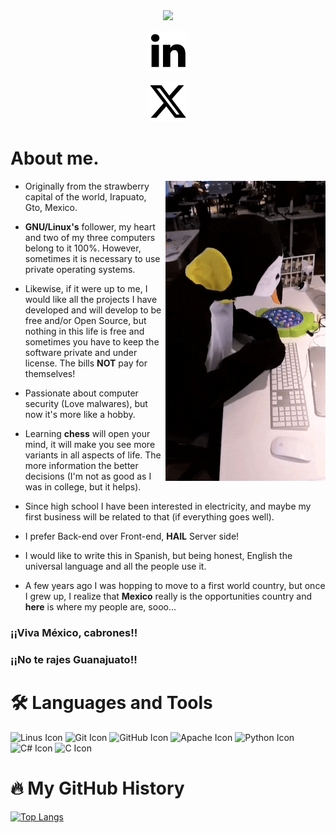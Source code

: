 <!-- ------------------------------------------------------------------------------------------------------------- -->
<!-- HEADER -->
<div align="center">
  <div>
    <image src= "https://capsule-render.vercel.app/api?type=waving&color=random&height=300&section=header&text=Hola%20a%20todos-nl-Hi%20everyone&fontSize=90"/>
  </div>
  <!-- SOCIAL MEDIA BOTTOMS -->
  <div id="badges">
    <p><a href="https://www.linkedin.com/in/maximiliano-ruiz-manjarrez-74b931238/">
        <img alt="Static Badge" src="src/gifts/linkedin.svg">
    </a></p>
    <a src="https://twitter.com/elSuburban"><img alt="Static Badge" src="src/gifts/x.svg">
  </div>
</div>
<!-- ------------------------------------------------------------------------------------------------------------- -->

<!-- ------------------------------------------------------------------------------------------------------------- -->
<!-- ABOUT ME -->
# About me.
<picture>
  <img align="right" alt="gif" src="src/gifts/tux-code.gif">
</picture>

- Originally from the strawberry capital of the world, Irapuato, Gto, Mexico.

- **GNU/Linux's** follower, my heart and two of my three computers belong to it 100%.
  However, sometimes it is necessary to use private operating systems.

- Likewise, if it were up to me, I would like all the projects I have developed and will develop to be 
  free and/or Open Source, but nothing in this life is free and sometimes you have to keep the software 
  private and under license. The bills **NOT** pay for themselves!

- Passionate about computer security (Love malwares), but now it's more like a hobby.

- Learning **chess** will open your mind, it will make you see more variants in all aspects of life.
  The more information the better decisions (I'm not as good as I was in college, but it helps).

- Since high school I have been interested in electricity, and maybe my first business will be related to that 
  (if everything goes well).

- I prefer Back-end over Front-end, **HAIL** Server side!

- I would like to write this in Spanish, but being honest, English the universal language and all the people use it.

- A few years ago I was hopping to move to a first world country, but once I grew up, I realize that **Mexico** really is the opportunities country and **here** is where my people are, sooo...


### ¡¡Viva México, cabrones!!
### ¡¡No te rajes Guanajuato!!

<!-- ------------------------------------------------------------------------------------------------------------- -->

<!-- ------------------------------------------------------------------------------------------------------------- -->
<!-- TOOLS -->
# :hammer_and_wrench: Languages and Tools

<div>
  <image src="https://github.com/devicons/devicon/blob/master/icons/linux/linux-original.svg" title="Linus Icon" alt="Linus Icon" width="40" heigh="40"/>
  <image src="https://github.com/devicons/devicon/blob/master/icons/git/git-original.svg" title="Git Icon" alt="Git Icon" width="40" heigh="40"/>
  <image src="https://github.com/devicons/devicon/blob/master/icons/github/github-original.svg" title="GitHub Icon" alt="GitHub Icon" width="40" heigh="40"/>
  <image src="https://github.com/devicons/devicon/blob/master/icons/apache/apache-original-wordmark.svg" title="Apache Icon" alt="Apache Icon" width="40" heigh="40"/>
  <image src="https://github.com/devicons/devicon/blob/master/icons/python/python-original.svg" title="Python Icon" alt="Python Icon" width="40" heigh="40"/>
  <image src="https://github.com/devicons/devicon/blob/master/icons/csharp/csharp-original.svg" title="C# Icon" alt="C# Icon" width="40" heigh="40"/>
  <image src="https://github.com/devicons/devicon/blob/master/icons/c/c-original.svg" title="C Icon" alt="C Icon" width="40" heigh="40"/>
</div>
<!-- ------------------------------------------------------------------------------------------------------------- -->

<!-- ------------------------------------------------------------------------------------------------------------- -->
<!-- STATS -->
# :fire: My GitHub History
[![Top Langs](https://github-readme-stats.vercel.app/api/top-langs/?username=maxexee)](https://github.com/maxexee/github-readme-stats)